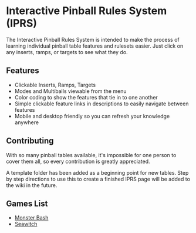 # Interactive Pinball Rules System (IPRS)

The Interactive Pinball Rules System is intended to make the process of learning individual pinball table features and rulesets easier. Just click on any inserts, ramps, or targets to see what they do.

## Features

- Clickable Inserts, Ramps, Targets
- Modes and Multiballs viewable from the menu
- Color coding to show the features that tie in to one another
- Simple clickable feature links in descriptions to easily navigate between features
- Mobile and desktop friendly so you can refresh your knowledge anywhere


## Contributing

With so many pinball tables available, it's impossible for one person to cover them all, so every contribution is greatly appreciated.

A template folder has been added as a beginning point for new tables. Step by step directions to use this to create a finished IPRS page will be added to the wiki in the future.

## Games List

- [Monster Bash](https://thoseposers.github.io/pinball-rules/Tables/MonsterBash/main)
- [Seawitch](https://thoseposers.github.io/pinball-rules/Tables/Seawitch/main)